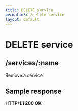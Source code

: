 ```yaml
---
title: DELETE service
permalink: /delete-service
layout: default
---
```


# DELETE service

## /services/:name

Remove a service

## Sample response

**HTTP/1.1 200 OK**
